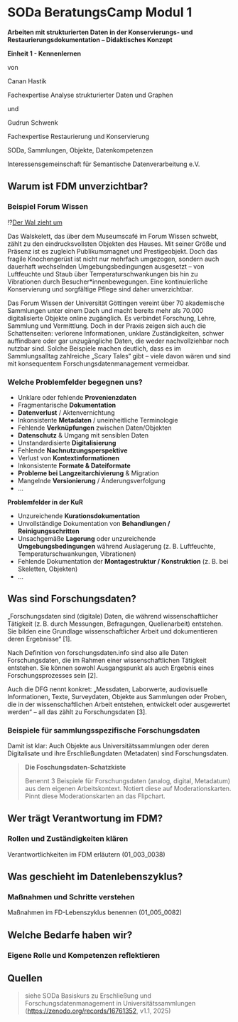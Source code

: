 <!--

author: Gudrun Schwenk und Canan Hastik  
email:    
version:  v1
language: DE

icon:     https://raw.githubusercontent.com/chastik/Beratung_Dateityp_Bild/refs/heads/main/SODa-Logo_full.svg
link:     https://raw.githubusercontent.com/chastik/Beratung/refs/heads/main/soda.css

comment:  WissKi SODA OERs

-->

# SODa BeratungsCamp Modul 1  

**Arbeiten mit strukturierten Daten in der Konservierungs- und Restaurierungsdokumentation – Didaktisches Konzept**

**Einheit 1 - Kennenlernen**

von 

Canan Hastik 

Fachexpertise Analyse strukturierter Daten und Graphen

und 

Gudrun Schwenk

Fachexpertise Restaurierung und Konservierung

SODa, Sammlungen, Objekte, Datenkompetenzen

Interessensgemeinschaft für Semantische Datenverarbeitung e.V.


## Warum ist FDM unverzichtbar?

### Beispiel Forum Wissen

!?[Der Wal zieht um](https://www.youtube.com/watch?v=-ql1E7_VVT4&list=PLgoiCMgV-zrfnWn_J6mv4K-FeWoM9iVQU&index=63)

Das Walskelett, das über dem Museumscafé im Forum Wissen schwebt, zählt zu den eindrucksvollsten Objekten des Hauses. Mit seiner Größe und Präsenz ist es zugleich Publikumsmagnet und Prestigeobjekt. Doch das fragile Knochengerüst ist nicht nur mehrfach umgezogen, sondern auch dauerhaft wechselnden Umgebungsbedingungen ausgesetzt – von Luftfeuchte und Staub über Temperaturschwankungen bis hin zu Vibrationen durch Besucher*innenbewegungen. Eine kontinuierliche Konservierung und sorgfältige Pflege sind daher unverzichtbar.

Das Forum Wissen der Universität Göttingen vereint über 70 akademische Sammlungen unter einem Dach und macht bereits mehr als 70.000 digitalisierte Objekte online zugänglich. Es verbindet Forschung, Lehre, Sammlung und Vermittlung. Doch in der Praxis zeigen sich auch die Schattenseiten: verlorene Informationen, unklare Zuständigkeiten, schwer auffindbare oder gar unzugängliche Daten, die weder nachvollziehbar noch nutzbar sind. Solche Beispiele machen deutlich, dass es im Sammlungsalltag zahlreiche „Scary Tales“ gibt – viele davon wären und sind mit konsequentem Forschungsdatenmanagement vermeidbar.

### Welche Problemfelder begegnen uns?

* Unklare oder fehlende **Provenienzdaten**
* Fragmentarische **Dokumentation**
* **Datenverlust** / Aktenvernichtung
* Inkonsistente **Metadaten** / uneinheitliche Terminologie
* Fehlende **Verknüpfungen** zwischen Daten/Objekten
* **Datenschutz** & Umgang mit sensiblen Daten
* Unstandardisierte **Digitalisierung**
* Fehlende **Nachnutzungsperspektive**
* Verlust von **Kontextinformationen**
* Inkonsistente **Formate & Dateiformate**
* **Probleme bei Langzeitarchivierung** & Migration
* Mangelnde **Versionierung** / Änderungsverfolgung
* ...

**Problemfelder in der KuR**

* Unzureichende **Kurationsdokumentation**
* Unvollständige Dokumentation von **Behandlungen / Reinigungsschritten**
* Unsachgemäße **Lagerung** oder unzureichende **Umgebungsbedingungen** während Auslagerung (z. B. Luftfeuchte, Temperaturschwankungen, Vibrationen)
* Fehlende Dokumentation der **Montagestruktur / Konstruktion** (z. B. bei Skeletten, Objekten)
* ...

## Was sind Forschungsdaten?

„Forschungsdaten sind (digitale) Daten, die während wissenschaftlicher Tätigkeit (z. B. durch Messungen, Befragungen, Quellenarbeit) entstehen. Sie bilden eine Grundlage wissenschaftlicher Arbeit und dokumentieren deren Ergebnisse“ [1].

Nach Definition von forschungsdaten.info sind also alle Daten Forschungsdaten, die im Rahmen einer wissenschaftlichen Tätigkeit entstehen. Sie können sowohl Ausgangspunkt als auch Ergebnis eines Forschungsprozesses sein [2].

Auch die DFG nennt konkret: „Messdaten, Laborwerte, audiovisuelle Informationen, Texte, Surveydaten, Objekte aus Sammlungen oder Proben, die in der wissenschaftlichen Arbeit entstehen, entwickelt oder ausgewertet werden“ – all das zählt zu Forschungsdaten [3].

### Beispiele für sammlungsspezifische Forschungsdaten

Damit ist klar: Auch Objekte aus Universitätssammlungen oder deren Digitalisate und ihre Erschließungdaten (Metadaten) sind Forschungsdaten.

>**Die Foschungsdaten-Schatzkiste**
>
>Benennt 3 Beispiele für Forschungsdaten (analog, digital, Metadatum) aus dem eigenen Arbeitskontext.
>Notiert diese auf Moderationskarten. 
>Pinnt diese Moderationskarten an das Flipchart.

## Wer trägt Verantwortung im FDM?

### Rollen und Zuständigkeiten klären

Verantwortlichkeiten im FDM erläutern (01_003_0038)

## Was geschieht im Datenlebenszyklus?
### Maßnahmen und Schritte verstehen
Maßnahmen im FD-Lebenszyklus benennen (01_005_0082)


## Welche Bedarfe haben wir?
### Eigene Rolle und Kompetenzen reflektieren




## Quellen


>siehe SODa Basiskurs zu Erschließung und Forschungsdatenmanagement in Universitätssammlungen (https://zenodo.org/records/16761352, v1.1, 2025)
>

